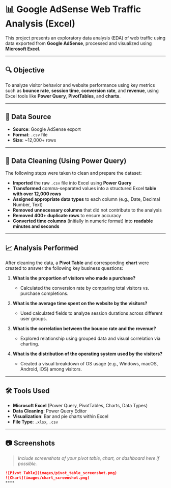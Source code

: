 # 📊 Google AdSense Web Traffic Analysis (Excel)

This project presents an exploratory data analysis (EDA) of web traffic using data exported from **Google AdSense**, processed and visualized using **Microsoft Excel**.

---

## 🔍 Objective

To analyze visitor behavior and website performance using key metrics such as **bounce rate**, **session time**, **conversion rate**, and **revenue**, using Excel tools like **Power Query**, **PivotTables**, and **charts**.

---

## 📂 Data Source

- **Source**: Google AdSense export
- **Format**: `.csv` file
- **Size**: ~12,000+ rows

---

## 🧼 Data Cleaning (Using Power Query)

The following steps were taken to clean and prepare the dataset:

- **Imported** the raw `.csv` file into Excel using **Power Query**
- **Transformed** comma-separated values into a structured Excel **table with over 12,000 rows**
- **Assigned appropriate data types** to each column (e.g., Date, Decimal Number, Text)
- **Removed unnecessary columns** that did not contribute to the analysis
- **Removed 400+ duplicate rows** to ensure accuracy
- **Converted time columns** (initially in numeric format) into **readable minutes and seconds**

---

## 📈 Analysis Performed

After cleaning the data, a **Pivot Table** and corresponding **chart** were created to answer the following key business questions:

1. **What is the proportion of visitors who made a purchase?**
   - Calculated the conversion rate by comparing total visitors vs. purchase completions.

2. **What is the average time spent on the website by the visitors?**
   - Used calculated fields to analyze session durations across different user groups.

3. **What is the correlation between the bounce rate and the revenue?**
   - Explored relationship using grouped data and visual correlation via charting.

4. **What is the distribution of the operating system used by the visitors?**
   - Created a visual breakdown of OS usage (e.g., Windows, macOS, Android, iOS) among visitors.

---

## 🛠️ Tools Used

- **Microsoft Excel** (Power Query, PivotTables, Charts, Data Types)
- **Data Cleaning**: Power Query Editor
- **Visualization**: Bar and pie charts within Excel
- **File Type**: `.xlsx`, `.csv`

---

## 📷 Screenshots

> _Include screenshots of your pivot table, chart, or dashboard here if possible._

```md
![Pivot Table](images/pivot_table_screenshot.png)
![Chart](images/chart_screenshot.png)
****
